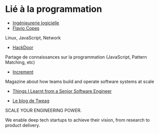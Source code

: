 # Lié à la programmation
- [Ingénieurerie logicielle](https://stevemcconnell.com/articles/)
- [Flavio Copes](https://flaviocopes.com/)

Linux, JavaScript, Network

- [HackDoor](https://www.hackdoor.io/)

Partage de connaissances sur la programmation (JavaScript, Pattern Matching, etc) 

- [Increment](https://increment.com/)

Magazine about how teams build and operate software systems at scale

- [Things I Learnt from a Senior Software Engineer](https://neilkakkar.com/things-I-learnt-from-a-senior-dev.html)

- [Le blog de Tweag](https://www.tweag.io/blog/)

SCALE YOUR ENGINEERING POWER.

We enable deep tech startups to achieve their vision, from research to product delivery.
